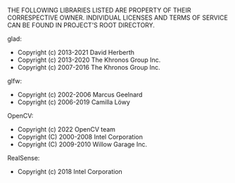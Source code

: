 THE FOLLOWING LIBRARIES LISTED ARE PROPERTY OF THEIR CORRESPECTIVE OWNER.
INDIVIDUAL LICENSES AND TERMS OF SERVICE CAN BE FOUND IN PROJECT'S ROOT DIRECTORY.

glad:
 - Copyright (c) 2013-2021 David Herberth
 - Copyright (c) 2013-2020 The Khronos Group Inc.
 - Copyright (c) 2007-2016 The Khronos Group Inc.

glfw:
 - Copyright (c) 2002-2006 Marcus Geelnard
 - Copyright (c) 2006-2019 Camilla Löwy

OpenCV:
 - Copyright (c) 2022 OpenCV team
 - Copyright (C) 2000-2008 Intel Corporation
 - Copyright (C) 2009-2010 Willow Garage Inc.

RealSense:
 - Copyright (c) 2018 Intel Corporation
